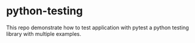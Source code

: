 # python-testing
This repo demonstrate how to test application with pytest a python testing library with multiple examples.
